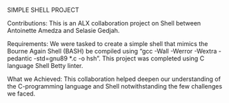 SIMPLE SHELL PROJECT


Contributions:
This is an ALX collaboration project on Shell between Antoinette Amedza and Selasie Gedjah.


Requirements:
We were tasked to  create a simple shell that mimics the Bourne Again Shell (BASH) be compiled using “gcc -Wall -Werror -Wextra -pedantic -std=gnu89 *.c -o hsh”.
This project was completed using C language Shell Betty linter.


What we Achieved:
This collaboration helped deepen our understanding of the C-programming language and Shell notwithstanding the few challenges we faced.

